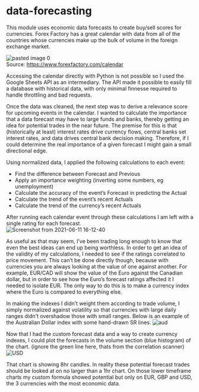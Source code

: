 # data-forecasting

This module uses economic data forecasts to create buy/sell scores for currencies.  Forex Factory has a great calendar with data from all of the countries whose currencies make up the bulk of volume in the foreign exchange market. 

![pasted image 0](https://user-images.githubusercontent.com/62268115/121748495-b5606800-cace-11eb-8023-7b610c9f0078.png)        
Source: https://www.forexfactory.com/calendar

Accessing the calendar directly with Python is not possible so I used the Google Sheets API as an intermediary. The API made it possible to easily fill a database with historical data, with only minimal finnesse required to handle throttling and bad requests. 

Once the data was cleaned, the next step was to derive a relevance score for upcoming events in the calendar.  I wanted to calculate the importance that a data forecast may have to large funds and banks, thereby getting an idea for potential trades in the near future.  The premise for this is that (historically at least) interest rates drive currency flows, central banks set interest rates, and data drives central bank decision making.  Therefore, if I could determine the real importance of a given forecast I might gain a small directional edge.

Using normalized data, I applied the following calculations to each event:
- Find the difference between Forecast and Previous
- Apply an importance weighting (inverting some numbers, eg unemployment)
- Calculate the accuracy of the event’s Forecast in predicting the Actual
- Calculate the trend of the event’s recent Actuals
- Calculate the trend of the currency’s recent Actuals

After running each calendar event through these calculations I am left with a single rating for each forecast.   
![Screenshot from 2021-06-11 16-12-40](https://user-images.githubusercontent.com/62268115/121749256-f9a03800-cacf-11eb-9682-95c76eb4b5c6.png)

As useful as that may seem, I’ve been trading long enough to know that even the best ideas can end up being worthless.  In order to get an idea of the validity of my calculations, I needed to see if the ratings correlated to price movement. This can’t be done directly though, because with currencies you are always looking at the value of one against another. For example, EUR/CAD will show the value of the Euro against the Canadian dollar, but in order to see how the Euro’s forecast ratings affected it I needed to isolate EUR. The only way to do this is to make a currency index where the Euro is compared to everything else. 

In making the indexes I didn’t weight them according to trade volume, I simply normalized against volatility so that currencies with large daily ranges didn't overshadow those with small ranges. Below is an example of the Australian Dollar index with some hand-drawn SR lines.
![aud](https://user-images.githubusercontent.com/62268115/121749571-7df2bb00-cad0-11eb-90d7-f9a6d6a4a42c.png)

Now that I had the custom forecast data and a way to create currency indexes, I could plot the forecasts in the volume section (blue histogram) of the chart.
(ignore the green line here, thats from the correlation scanner)
![USD](https://user-images.githubusercontent.com/62268115/121750417-f60db080-cad1-11eb-9a34-fd8245500a1b.png)

That chart is showing 8hr candles. In reality these potential forecast trades should be looked at on no larger than a 1hr chart.  On those lower timeframe charts my custom formula showed potential but only on EUR, GBP and USD, the 3 currencies with the most economic data. 



